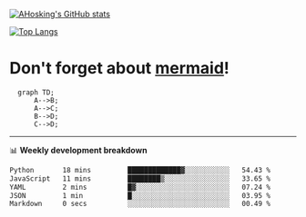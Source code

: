 [![AHosking's GitHub stats](https://github-readme-stats.vercel.app/api?username=ahosking&count_private=true&show_icons=true&theme=onedark&hide_rank=true&include_all_commits=true)](https://github.com/ahosking)

[![Top Langs](https://github-readme-stats.vercel.app/api/top-langs/?username=ahosking&layout=compact&theme=onedark)](https://github.com/ahosking)


# Don't forget about [mermaid](https://github.blog/2022-02-14-include-diagrams-markdown-files-mermaid/)!

```mermaid
  graph TD;
      A-->B;
      A-->C;
      B-->D;
      C-->D;
```
-------

📊 **Weekly development breakdown**

<!--START_SECTION:waka-->

```txt
Python       18 mins         █████████████▓░░░░░░░░░░░   54.43 %
JavaScript   11 mins         ████████▒░░░░░░░░░░░░░░░░   33.65 %
YAML         2 mins          █▓░░░░░░░░░░░░░░░░░░░░░░░   07.24 %
JSON         1 min           █░░░░░░░░░░░░░░░░░░░░░░░░   03.95 %
Markdown     0 secs          ░░░░░░░░░░░░░░░░░░░░░░░░░   00.49 %
```

<!--END_SECTION:waka-->
